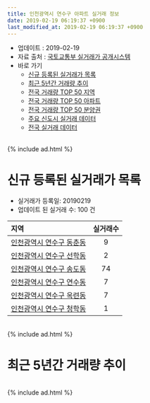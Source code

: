 ```yaml
---
title: 인천광역시 연수구 아파트 실거래 정보
date: 2019-02-19 06:19:37 +0900
last_modified_at: 2019-02-19 06:19:37 +0900
---
```


* 업데이트 : 2019-02-19
* 자료 출처 : [국토교통부 실거래가 공개시스템](http://rt.molit.go.kr)
* 바로 가기
    * [신규 등록된 실거래가 목록](#신규-등록된-실거래가-목록)
    * [최근 5년간 거래량 추이](#최근-5년간-거래량-추이)
    * [전국 거래량 TOP 50 지역](https://ayogom.github.io/apt-trade-info/최근-3개월-전국에서-가장-거래가-많이-발생한-지역)
    * [전국 거래량 TOP 50 아파트](https://ayogom.github.io/apt-trade-info/최근-3개월-전국에서-가장-거래가-많이-발생한-아파트)
    * [전국 거래량 TOP 50 분양권](https://ayogom.github.io/apt-trade-info/최근-3개월-전국에서-가장-거래가-많이-발생한-분양권)
    * [주요 신도시 실거래 데이터](https://ayogom.github.io/apt-trade-info/주요-신도시)
    * [전국 실거래 데이터](https://ayogom.github.io/apt-trade-info/전국)

<br>
{% include ad.html %}
<br>

# 신규 등록된 실거래가 목록
* 실거래가 등록일: 20190219
* 업데이트 된 실거래 수: 100 건


|지역|실거래수|
|:---|:---:|
|[인천광역시 연수구 동춘동](https://ayogom.github.io/apt-trade-info/인천광역시-연수구-동춘동)|9|
|[인천광역시 연수구 선학동](https://ayogom.github.io/apt-trade-info/인천광역시-연수구-선학동)|2|
|[인천광역시 연수구 송도동](https://ayogom.github.io/apt-trade-info/인천광역시-연수구-송도동)|74|
|[인천광역시 연수구 연수동](https://ayogom.github.io/apt-trade-info/인천광역시-연수구-연수동)|7|
|[인천광역시 연수구 옥련동](https://ayogom.github.io/apt-trade-info/인천광역시-연수구-옥련동)|7|
|[인천광역시 연수구 청학동](https://ayogom.github.io/apt-trade-info/인천광역시-연수구-청학동)|1|


<br>
{% include ad.html %}
<br>

# 최근 5년간 거래량 추이


<div style="width:100%;">
    <canvas id="deal_progress" height="200"></canvas>
</div>

<script>
new Chart(document.getElementById("deal_progress"), {
    type: 'line',
    data: {
        labels: ['201402','201403','201404','201405','201406','201407','201408','201409','201410','201411','201412','201501','201502','201503','201504','201505','201506','201507','201508','201509','201510','201511','201512','201601','201602','201603','201604','201605','201606','201607','201608','201609','201610','201611','201612','201701','201702','201703','201704','201705','201706','201707','201708','201709','201710','201711','201712','201801','201802','201803','201804','201805','201806','201807','201808','201809','201810','201811','201812','201901','201902'],
        datasets: [{
            label: '매매',
            pointRadius: 1,
            data: [577, 490, 370, 351, 379, 451, 593, 674, 545, 467, 426, 607, 504, 798, 633, 483, 500, 469, 428, 402, 629, 437, 378, 349, 349, 422, 480, 499, 638, 699, 692, 653, 752, 437, 350, 266, 379, 468, 389, 514, 725, 573, 559, 527, 410, 411, 264, 1029, 684, 671, 489, 565, 516, 434, 708, 944, 823, 450, 381, 348, 65],
            borderColor: "rgba(255, 201, 14, 1)",
            backgroundColor: "rgba(255, 201, 14, 0.5)",
            fill: false,
            lineTension: 0
        },{
            label: '전월세',
            pointRadius: 1,
            data: [665, 670, 501, 493, 470, 513, 597, 626, 665, 474, 530, 577, 504, 576, 472, 492, 435, 509, 515, 551, 744, 682, 598, 659, 599, 612, 562, 548, 528, 596, 576, 615, 691, 554, 579, 535, 621, 556, 486, 472, 528, 501, 513, 609, 582, 652, 698, 774, 626, 638, 557, 550, 543, 487, 575, 582, 726, 618, 689, 625, 159],
            borderColor: "rgba(0, 141, 185, 1)",
            backgroundColor: "rgba(0, 141, 185, 0.5)",
            fill: false,
            lineTension: 0
        }
        ]
    },
    options: {
        responsive: true,
        title: {
            display: false
        },
        tooltips: {
            mode: 'index',
            intersect: false
        },
        hover: {
            mode: 'nearest',
            intersect: true
        },
        scales: {
            xAxes: [{
                display: true,
                scaleLabel: {
                    display: true,
                    labelString: '년/월'
                }
            }],
            yAxes: [{
                display: true,
                ticks: {
                    suggestedMin: 0,
                },
                scaleLabel: {
                    display: true,
                    labelString: '실거래 수'
                }
            }]
        }
    }
});

</script>


<br>
{% include ad.html %}
<br>

